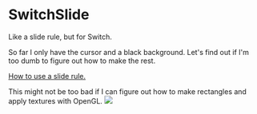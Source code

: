 # SwitchSlide
Like a slide rule, but for Switch.

So far I only have the cursor and a black background. Let's find out if I'm too dumb to figure out how to make the rest.

[How to use a slide rule.](https://www.sliderulemuseum.com/SR_Class/OS-ISRM_SlideRuleSeminar.pdf)

This might not be too bad if I can figure out how to make rectangles and apply textures with OpenGL.
![](https://user-images.githubusercontent.com/36782760/140880806-4bd9d857-4db1-4a09-a6aa-9d42377ae4d1.png)
